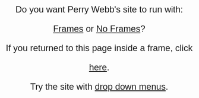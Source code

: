  <head> <title>Perry V. Webb</title> <meta content="IE=9" http-equiv="X-UA-Compatible"></meta> <meta content="Perry Webb" name="AUTHOR"></meta> <meta content="20010827;19174597" name="CREATED"></meta> <meta content="Perry Webb" name="CHANGEDBY"></meta> <meta content="20010828;6470382" name="CHANGED"></meta> <style type="text/css">
body {
text-align: center;
font-size: 18pt;
font-family: sans-serif;
}

p {
margin-top: 12px;
margin-bottom: 16px;
margin-left: 4px;
margin-right: 4px;
}

font.big {
font-size: 24pt;
}

a {
font-size: 24pt;
}
</style> </head><body>Do you want Perry Webb's site to run with:

[Frames](framesindex.html) or [No Frames](noframesindex.html)<font class="big">?</font>

If you returned to this page inside a frame, click

[here](noframesindex.html).

Try the site with [drop down menus](newindex.html).

 